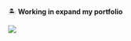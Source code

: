 🏝 **Working in expand my portfolio**

<picture>
  <source
    srcset="https://github-readme-stats.vercel.app/api?username=RyyAn13&show_icons=true&theme=tokyonight"
    media="(prefers-color-scheme: dark)"
  />
  <source
    srcset="https://github-readme-stats.vercel.app/api?username=RyyAn13&show_icons=true"
    media="(prefers-color-scheme: light), (prefers-color-scheme: no-preference)"
  />
  <img src="https://github-readme-stats.vercel.app/api?username=RyyAn13&show_icons=true" />
</picture>
